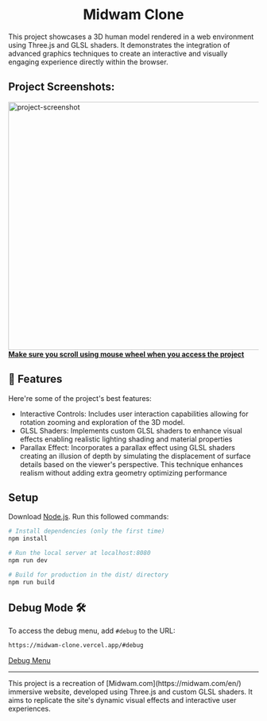 <h1 align="center" id="title">Midwam Clone</h1>

<p id="description">This project showcases a 3D human model rendered in a web environment using Three.js and GLSL shaders. It demonstrates the integration of advanced graphics techniques to create an interactive and visually engaging experience directly within the browser.</p>

<h2>Project Screenshots:</h2>

<img src="https://i.postimg.cc/8kq05tL4/Screenshot-2025-03-02-112301.png" alt="project-screenshot" width="1000" height="500/">
 <b><u> Make sure you scroll using mouse wheel when you access the project </u></b>

  
  
<h2>🧐 Features</h2>

Here're some of the project's best features:

*   Interactive Controls: Includes user interaction capabilities allowing for rotation zooming and exploration of the 3D model.
*   GLSL Shaders: Implements custom GLSL shaders to enhance visual effects enabling realistic lighting shading and material properties
*   Parallax Effect: Incorporates a parallax effect using GLSL shaders creating an illusion of depth by simulating the displacement of surface details based on the viewer's perspective. This technique enhances realism without adding extra geometry optimizing performance


## Setup
Download [Node.js](https://nodejs.org/en/download/).
Run this followed commands:

``` bash
# Install dependencies (only the first time)
npm install

# Run the local server at localhost:8080
npm run dev

# Build for production in the dist/ directory
npm run build
```

## Debug Mode 🛠️  
To access the debug menu, add `#debug` to the URL:  

```bash
https://midwam-clone.vercel.app/#debug
```
[Debug Menu](https://midwam-clone.vercel.app/#debug)
<hr>
This project is a recreation of [Midwam.com](https://midwam.com/en/) immersive website, developed using Three.js and custom GLSL shaders. It aims to replicate the site's dynamic visual effects and interactive user experiences.




